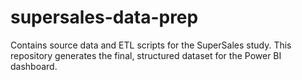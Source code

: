 # supersales-data-prep
Contains source data and ETL scripts for the SuperSales study. This repository generates the final, structured dataset for the Power BI dashboard.

